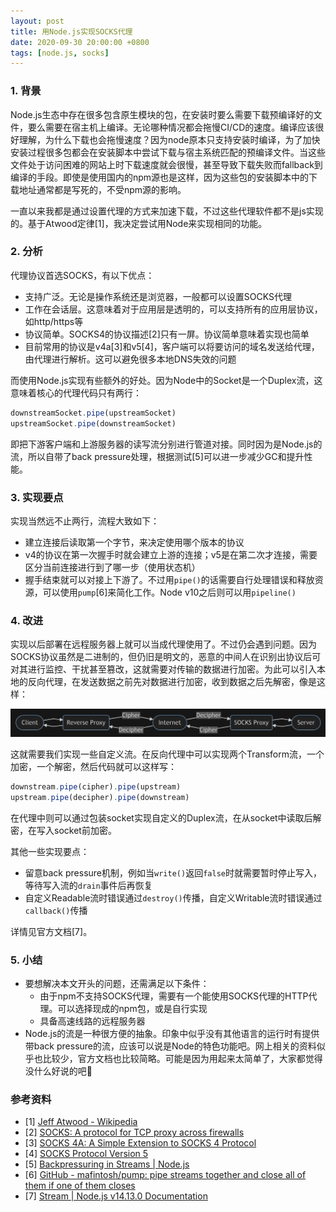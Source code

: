 ```yaml
---
layout: post
title: 用Node.js实现SOCKS代理 
date: 2020-09-30 20:00:00 +0800
tags: [node.js, socks]
---
```


### 1. 背景

Node.js生态中存在很多包含原生模块的包，在安装时要么需要下载预编译好的文件，要么需要在宿主机上编译。无论哪种情况都会拖慢CI/CD的速度。编译应该很好理解，为什么下载也会拖慢速度？因为node原本只支持安装时编译，为了加快安装过程很多包都会在安装脚本中尝试下载与宿主系统匹配的预编译文件。当这些文件处于访问困难的网站上时下载速度就会很慢，甚至导致下载失败而fallback到编译的手段。即使是使用国内的npm源也是这样，因为这些包的安装脚本中的下载地址通常都是写死的，不受npm源的影响。

一直以来我都是通过设置代理的方式来加速下载，不过这些代理软件都不是js实现的。基于Atwood定律[1]，我决定尝试用Node来实现相同的功能。

### 2. 分析

代理协议首选SOCKS，有以下优点：

* 支持广泛。无论是操作系统还是浏览器，一般都可以设置SOCKS代理
* 工作在会话层。这意味着对于应用层是透明的，可以支持所有的应用层协议，如http/https等
* 协议简单。SOCKS4的协议描述[2]只有一屏。协议简单意味着实现也简单
* 目前常用的协议是v4a[3]和v5[4]，客户端可以将要访问的域名发送给代理，由代理进行解析。这可以避免很多本地DNS失效的问题

而使用Node.js实现有些额外的好处。因为Node中的Socket是一个Duplex流，这意味着核心的代理代码只有两行：

```javascript
downstreamSocket.pipe(upstreamSocket)
upstreamSocket.pipe(downstreamSocket)
```

即把下游客户端和上游服务器的读写流分别进行管道对接。同时因为是Node.js的流，所以自带了back pressure处理，根据测试[5]可以进一步减少GC和提升性能。

### 3. 实现要点

实现当然远不止两行，流程大致如下：

* 建立连接后读取第一个字节，来决定使用哪个版本的协议
* v4的协议在第一次握手时就会建立上游的连接；v5是在第二次才连接，需要区分当前连接进行到了哪一步（使用状态机）
* 握手结束就可以对接上下游了。不过用`pipe()`的话需要自行处理错误和释放资源，可以使用`pump`[6]来简化工作。Node v10之后则可以用`pipeline()`

### 4. 改进

实现以后部署在远程服务器上就可以当成代理使用了。不过仍会遇到问题。因为SOCKS协议虽然是二进制的，但仍旧是明文的，恶意的中间人在识别出协议后可对其进行监控、干扰甚至篡改，这就需要对传输的数据进行加密。为此可以引入本地的反向代理，在发送数据之前先对数据进行加密，收到数据之后先解密，像是这样：

![结构](/assets/images/2020-09-30/arch.jpg)

这就需要我们实现一些自定义流。在反向代理中可以实现两个Transform流，一个加密，一个解密，然后代码就可以这样写：

```javascript
downstream.pipe(cipher).pipe(upstream)
upstream.pipe(decipher).pipe(downstream)
```

在代理中则可以通过包装socket实现自定义的Duplex流，在从socket中读取后解密，在写入socket前加密。

其他一些实现要点：

* 留意back pressure机制，例如当`write()`返回`false`时就需要暂时停止写入，等待写入流的`drain`事件后再恢复
* 自定义Readable流时错误通过`destroy()`传播，自定义Writable流时错误通过`callback()`传播

详情见官方文档[7]。

### 5. 小结

* 要想解决本文开头的问题，还需满足以下条件：
  * 由于npm不支持SOCKS代理，需要有一个能使用SOCKS代理的HTTP代理。可以选择现成的npm包，或是自行实现
  * 具备高速线路的远程服务器
* Node.js的流是一种很方便的抽象。印象中似乎没有其他语言的运行时有提供带back pressure的流，应该可以说是Node的特色功能吧。网上相关的资料似乎也比较少，官方文档也比较简略。可能是因为用起来太简单了，大家都觉得没什么好说的吧🤪

### 参考资料
* [1] [Jeff Atwood - Wikipedia](https://en.wikipedia.org/wiki/Jeff_Atwood)
* [2] [SOCKS: A protocol for TCP proxy across firewalls](https://www.openssh.com/txt/socks4.protocol)
* [3] [SOCKS 4A: A  Simple Extension to SOCKS 4 Protocol](https://www.openssh.com/txt/socks4a.protocol)
* [4] [SOCKS Protocol Version 5](https://www.ietf.org/rfc/rfc1928.txt)
* [5] [Backpressuring in Streams \| Node.js](https://nodejs.org/en/docs/guides/backpressuring-in-streams/)
* [6] [GitHub - mafintosh/pump: pipe streams together and close all of them if one of them closes](https://github.com/mafintosh/pump)
* [7] [Stream \| Node.js v14.13.0 Documentation](https://nodejs.org/api/stream.html#stream_api_for_stream_implementers)